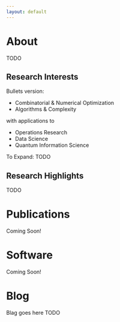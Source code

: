 ```yaml
---
layout: default
---
```


# About

TODO

## Research Interests

Bullets version: 
- Combinatorial & Numerical Optimization
- Algorithms & Complexity

with applications to 
- Operations Research
- Data Science
- Quantum Information Science

To Expand:
TODO

## Research Highlights

TODO

# Publications

Coming Soon!

# Software

Coming Soon!

# Blog

Blag goes here TODO

